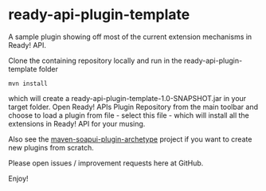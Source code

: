 ready-api-plugin-template
==========================

A sample plugin showing off most of the current extension mechanisms in Ready! API.

Clone the containing repository locally and run in the ready-api-plugin-template folder 

```
mvn install
```

which will create a ready-api-plugin-template-1.0-SNAPSHOT.jar in your target folder. Open Ready! APIs 
Plugin Repository from the main toolbar and choose to load a plugin from file - select this file - which 
will install all the extensions in Ready! API for your musing.

Also see the [maven-soapui-plugin-archetype](https://github.com/olensmar/maven-soapui-plugin-archetype) project 
if you want to create new plugins from scratch.

Please open issues / improvement requests here at GitHub.

Enjoy!